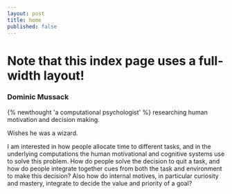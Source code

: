 ```yaml
---
layout: post
title: home
published: false
---
```

# Note that this index page uses a full-width layout!

### Dominic Mussack

{% newthought 'a computational psychologist' %} researching human motivation and decision making.


Wishes he was a wizard.


I am interested in how people allocate time to different tasks, and in the underlying computations the human motivational and cognitive systems use to solve this problem. How do people solve the decision to quit a task, and how do people integrate together cues from both the task and environment to make this decision? Also how do internal motives, in particular curiosity and mastery, integrate to decide the value and priority of a goal?
